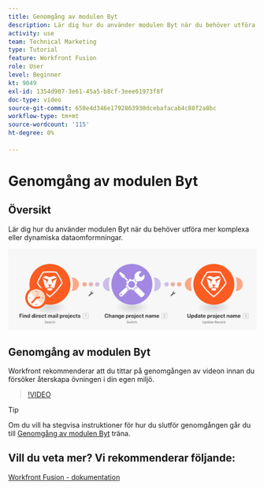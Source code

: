 ```yaml
---
title: Genomgång av modulen Byt
description: Lär dig hur du använder modulen Byt när du behöver utföra mer komplexa eller dynamiska dataomvandlingar i [!DNL Adobe Workfront Fusion].
activity: use
team: Technical Marketing
type: Tutorial
feature: Workfront Fusion
role: User
level: Beginner
kt: 9049
exl-id: 1354d907-3e61-45a5-b8cf-3eee61973f8f
doc-type: video
source-git-commit: 650e4d346e1792863930dcebafacab4c88f2a8bc
workflow-type: tm+mt
source-wordcount: '115'
ht-degree: 0%

---
```


# Genomgång av modulen Byt

## Översikt

Lär dig hur du använder modulen Byt när du behöver utföra mer komplexa eller dynamiska dataomformningar.

![En bild som använder modulen Byt](assets/beyond-basic-modules-4.png)

## Genomgång av modulen Byt

Workfront rekommenderar att du tittar på genomgången av videon innan du försöker återskapa övningen i din egen miljö.

>[!VIDEO](https://video.tv.adobe.com/v/335290/?quality=12&learn=on)

>[!TIP]
>
>Om du vill ha stegvisa instruktioner för hur du slutför genomgången går du till [Genomgång av modulen Byt](https://experienceleague.adobe.com/docs/workfront-learn/tutorials-workfront/fusion/exercises/switch-module.html?lang=en) träna.


## Vill du veta mer? Vi rekommenderar följande:

[Workfront Fusion - dokumentation](https://experienceleague.adobe.com/docs/workfront/using/adobe-workfront-fusion/workfront-fusion-2.html?lang=en)
